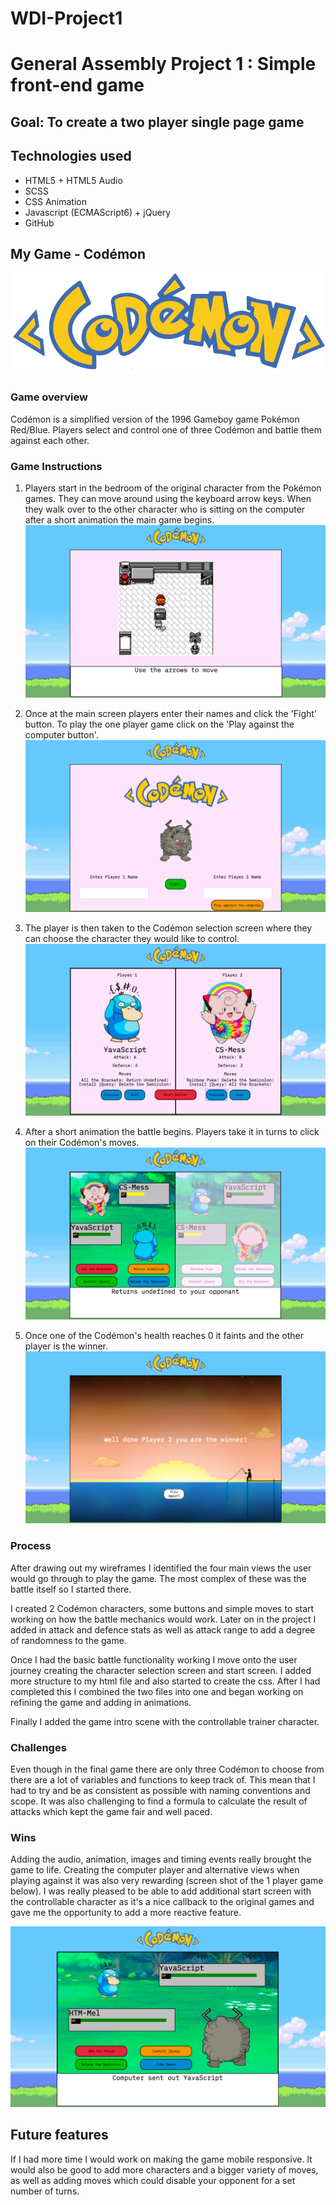# WDI-Project1
# General Assembly Project 1 : Simple front-end game

## Goal: To create a two player single page game

## Technologies used

* HTML5 + HTML5 Audio
* SCSS
* CSS Animation
* Javascript (ECMAScript6) + jQuery
* GitHub

## My Game - Codémon

![Codémon Logo](/css/images/CODEMON-logo.png)

### Game overview
Codémon is a simplified version of the 1996 Gameboy game Pokémon Red/Blue.
Players select and control one of three Codémon and battle them against each
other.

### Game Instructions
1. Players start in the bedroom of the original character from the Pokémon games.
They can move around using the keyboard arrow keys. When they walk over to the
other character who is sitting on the computer after a short animation the main
game begins.
![screenshot1](/screenshots/screenshot1.png)

2. Once at the main screen players enter their names and click the 'Fight' button.
To play the one player game click on the 'Play against the computer button'.
![screenshot2](/screenshots/screenshot2.png)

3. The player is then taken to the Codémon selection screen where they can choose
the character they would like to control.
![screenshot3](/screenshots/screenshot3.png)

4. After a short animation the battle begins. Players take it in turns to click
on their Codémon's moves.
![screenshot6](/screenshots/screenshot6.png)

5. Once one of the Codémon's health reaches 0 it faints and the other player is
the winner.
![screenshot5](/screenshots/screenshot5.png)

### Process

After drawing out my wireframes I identified the four main views the user would
go through to play the game. The most complex of these was the battle itself so
I started there.

I created 2 Codémon characters, some buttons and simple moves to start working on
how the battle mechanics would work. Later on in the project I added in attack
and defence stats as well as attack range to add a degree of randomness to the
game.

Once I had the basic battle functionality working I move onto the user journey
creating the character selection screen and start screen. I added more structure
to my html file and also started to create the css. After I had completed this I
combined the two files into one and began working on refining the game and adding
in animations.

Finally I added the game intro scene with the controllable trainer character.

### Challenges

Even though in the final game there are only three Codémon to choose from there
are a lot of variables and functions to keep track of. This mean that I had to
try and be as consistent as possible with naming conventions and scope. It
was also challenging to find a formula to calculate the result of attacks which
kept the game fair and well paced.

### Wins

Adding the audio, animation, images and timing events really brought the game to
life. Creating the computer player and alternative views when playing against it
was also very rewarding (screen shot of the 1 player game below). I was really
pleased to be able to add additional start screen with the controllable character
as it's a nice callback to the original games and gave me the opportunity to add a more reactive feature.

![screenshot7](/screenshots/screenshot7.png)

## Future features

If I had more time I would work on making the game mobile responsive. It would
also be good to add more characters and a bigger variety of moves, as well as
adding moves which could disable your opponent for a set number of turns.
